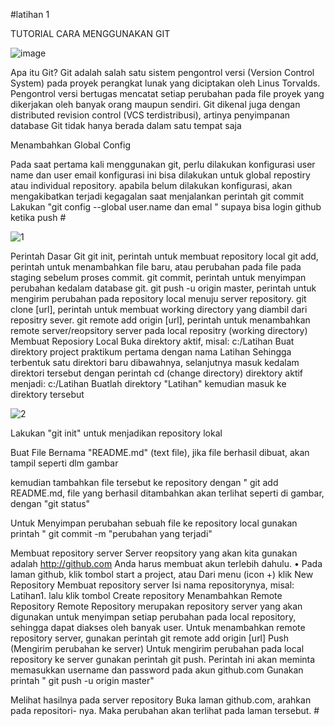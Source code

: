 #latihan 1

TUTORIAL CARA MENGGUNAKAN GIT

![image](https://user-images.githubusercontent.com/45659243/51669387-f6877880-1ff6-11e9-8168-e491992353b3.png)

Apa itu Git?
Git adalah salah satu sistem pengontrol versi (Version Control System) pada proyek perangkat lunak yang diciptakan oleh Linus Torvalds.
Pengontrol versi bertugas mencatat setiap perubahan pada file proyek yang dikerjakan oleh banyak orang maupun sendiri.
Git dikenal juga dengan distributed revision control (VCS terdistribusi), artinya penyimpanan database Git tidak hanya berada dalam satu tempat saja

Menambahkan Global Config

Pada saat pertama kali menggunakan git, perlu dilakukan konfigurasi user name dan user email
konfigurasi ini bisa dilakukan untuk global repostiry atau individual repository.
apabila belum dilakukan konfigurasi, akan mengakibatkan terjadi kegagalan saat menjalankan perintah git commit
Lakukan "git config --global user.name dan emal " supaya bisa login github ketika push #

![1](https://user-images.githubusercontent.com/45659243/51810143-b830d880-22d8-11e9-8f5c-cdb5258443ad.png)

Perintah Dasar Git
git init, perintah untuk membuat repository local
git add, perintah untuk menambahkan file baru, atau perubahan pada file pada staging sebelum proses commit.
git commit, perintah untuk menyimpan perubahan kedalam database git.
git push -u origin master, perintah untuk mengirim perubahan pada repository local menuju server repository.
git clone [url], perintah untuk membuat working directory yang diambil dari repositry sever.
git remote add origin [url], perintah untuk menambahkan remote server/reopsitory server pada local repositry (working directory)
Membuat Reposiory Local
Buka direktory aktif, misal: c:/Latihan
Buat direktory project praktikum pertama dengan nama Latihan
Sehingga terbentuk satu direktori baru dibawahnya, selanjutnya masuk kedalam direktori tersebut dengan perintah cd (change directory)
direktory aktif menjadi: c:/Latihan
Buatlah direktory "Latihan" kemudian masuk ke direktory tersebut

![2](https://user-images.githubusercontent.com/45659243/51810148-bbc45f80-22d8-11e9-96fd-70f0c86cf6f3.png)

Lakukan "git init" untuk menjadikan repository lokal

Buat File Bernama "README.md" (text file), jika file berhasil dibuat, akan tampil seperti dlm gambar

kemudian tambahkan file tersebut ke repository dengan " git add README.md, file yang berhasil ditambahkan akan terlihat seperti di gambar, dengan "git status"

Untuk Menyimpan perubahan sebuah file ke repository local gunakan printah " git commit -m "perubahan yang terjadi"

Membuat repository server
Server reopsitory yang akan kita gunakan adalah http://github.com
Anda harus membuat akun terlebih dahulu. • Pada laman github, klik tombol start a project, atau
Dari menu (icon +) klik New Repository
Membuat repository server
Isi nama repositorynya, misal: Latihan1.
lalu klik tombol Create repository
Menambahkan Remote Repository
Remote Repository merupakan repository server yang akan digunakan untuk menyimpan setiap perubahan pada local repository, sehingga dapat diakses oleh banyak user.
Untuk menambahkan remote repository server, gunakan perintah git remote add origin [url]
Push (Mengirim perubahan ke server)
Untuk mengirim perubahan pada local repository ke server gunakan perintah git push.
Perintah ini akan meminta memasukkan username dan password pada akun github.com
Gunakan printah " git push -u origin master"

Melihat hasilnya pada server repository
Buka laman github.com, arahkan pada repositori- nya.
Maka perubahan akan terlihat pada laman tersebut. #
